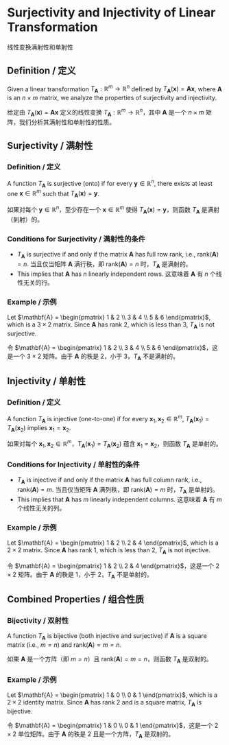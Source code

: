 # Surjectivity and Injectivity of Linear Transformation

线性变换满射性和单射性

## Definition / 定义

Given a linear transformation $T_{\mathbf{A}}: \mathbb{R}^m \to \mathbb{R}^n$ defined by $T_{\mathbf{A}} (\mathbf{x}) = \mathbf{A} \mathbf{x}$, where $\mathbf{A}$ is an $n \times m$ matrix, we analyze the properties of surjectivity and injectivity.

给定由 $T_{\mathbf{A}} (\mathbf{x}) = \mathbf{A} \mathbf{x}$ 定义的线性变换 $T_{\mathbf{A}}: \mathbb{R}^m \to \mathbb{R}^n$，其中 $\mathbf{A}$ 是一个 $n \times m$ 矩阵，我们分析其满射性和单射性的性质。

## Surjectivity / 满射性

### Definition / 定义

A function $T_{\mathbf{A}}$ is surjective (onto) if for every $\mathbf{y} \in \mathbb{R}^n$, there exists at least one $\mathbf{x} \in \mathbb{R}^m$ such that $T_{\mathbf{A}} (\mathbf{x}) = \mathbf{y}$.

如果对每个 $\mathbf{y} \in \mathbb{R}^n$，至少存在一个 $\mathbf{x} \in \mathbb{R}^m$ 使得 $T_{\mathbf{A}} (\mathbf{x}) = \mathbf{y}$，则函数 $T_{\mathbf{A}}$ 是满射（到射）的。

### Conditions for Surjectivity / 满射性的条件

- $T_{\mathbf{A}}$ is surjective if and only if the matrix $\mathbf{A}$ has full row rank, i.e., $\mathrm{rank}(\mathbf{A}) = n$.
  当且仅当矩阵 $\mathbf{A}$ 满行秩，即 $\mathrm{rank}(\mathbf{A}) = n$ 时，$T_{\mathbf{A}}$ 是满射的。
- This implies that $\mathbf{A}$ has $n$ linearly independent rows.
  这意味着 $\mathbf{A}$ 有 $n$ 个线性无关的行。

### Example / 示例

Let $\mathbf{A} = \begin{pmatrix} 1 & 2 \\ 3 & 4 \\ 5 & 6 \end{pmatrix}$, which is a $3 \times 2$ matrix. Since $\mathbf{A}$ has rank 2, which is less than 3, $T_{\mathbf{A}}$ is not surjective.

令 $\mathbf{A} = \begin{pmatrix} 1 & 2 \\ 3 & 4 \\ 5 & 6 \end{pmatrix}$，这是一个 $3 \times 2$ 矩阵。由于 $\mathbf{A}$ 的秩是 2，小于 3，$T_{\mathbf{A}}$ 不是满射的。

## Injectivity / 单射性

### Definition / 定义

A function $T_{\mathbf{A}}$ is injective (one-to-one) if for every $\mathbf{x}_1, \mathbf{x}_2 \in \mathbb{R}^m$, $T_{\mathbf{A}} (\mathbf{x}_1) = T_{\mathbf{A}} (\mathbf{x}_2)$ implies $\mathbf{x}_1 = \mathbf{x}_2$.

如果对每个 $\mathbf{x}_1, \mathbf{x}_2 \in \mathbb{R}^m$，$T_{\mathbf{A}} (\mathbf{x}_1) = T_{\mathbf{A}} (\mathbf{x}_2)$ 蕴含 $\mathbf{x}_1 = \mathbf{x}_2$，则函数 $T_{\mathbf{A}}$ 是单射的。

### Conditions for Injectivity / 单射性的条件

- $T_{\mathbf{A}}$ is injective if and only if the matrix $\mathbf{A}$ has full column rank, i.e., $\mathrm{rank}(\mathbf{A}) = m$.
  当且仅当矩阵 $\mathbf{A}$ 满列秩，即 $\mathrm{rank}(\mathbf{A}) = m$ 时，$T_{\mathbf{A}}$ 是单射的。
- This implies that $\mathbf{A}$ has $m$ linearly independent columns.
  这意味着 $\mathbf{A}$ 有 $m$ 个线性无关的列。

### Example / 示例

Let $\mathbf{A} = \begin{pmatrix} 1 & 2 \\ 2 & 4 \end{pmatrix}$, which is a $2 \times 2$ matrix. Since $\mathbf{A}$ has rank 1, which is less than 2, $T_{\mathbf{A}}$ is not injective.

令 $\mathbf{A} = \begin{pmatrix} 1 & 2 \\ 2 & 4 \end{pmatrix}$，这是一个 $2 \times 2$ 矩阵。由于 $\mathbf{A}$ 的秩是 1，小于 2，$T_{\mathbf{A}}$ 不是单射的。

## Combined Properties / 组合性质

### Bijectivity / 双射性

A function $T_{\mathbf{A}}$ is bijective (both injective and surjective) if $\mathbf{A}$ is a square matrix (i.e., $m = n$) and $\mathrm{rank}(\mathbf{A}) = m = n$.

如果 $\mathbf{A}$ 是一个方阵（即 $m = n$）且 $\mathrm{rank}(\mathbf{A}) = m = n$，则函数 $T_{\mathbf{A}}$ 是双射的。

### Example / 示例

Let $\mathbf{A} = \begin{pmatrix} 1 & 0 \\ 0 & 1 \end{pmatrix}$, which is a $2 \times 2$ identity matrix. Since $\mathbf{A}$ has rank 2 and is a square matrix, $T_{\mathbf{A}}$ is bijective.

令 $\mathbf{A} = \begin{pmatrix} 1 & 0 \\ 0 & 1 \end{pmatrix}$，这是一个 $2 \times 2$ 单位矩阵。由于 $\mathbf{A}$ 的秩是 2 且是一个方阵，$T_{\mathbf{A}}$ 是双射的。
